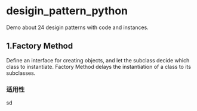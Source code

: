 # desigin_pattern_python
Demo about 24 desigin patterns with code and instances.

## 1.Factory Method
Define an interface for creating objects, and let the subclass decide which class to instantiate. Factory Method delays the instantiation of a class to its subclasses.

### 适用性
sd
